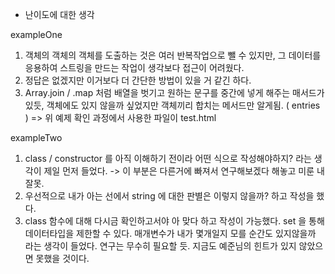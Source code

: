 * 난이도에 대한 생각

exampleOne
1. 객체의 객체의 객체를 도출하는 것은 여러 반복작업으로 뺄 수 있지만,
  그 데이터를 응용하여 스트링을 만드는 작업이 생각보다 접근이 어려웠다.
2. 정답은 없겠지만 이거보다 더 간단한 방법이 있을 거 같긴 하다.
3. Array.join / .map 처럼 배열을 벗기고 원하는 문구를 중간에 넣게 해주는 매서드가 있듯, 객체에도 있지 않을까 싶었지만 객체끼리 합치는 메서드만 알게됨. ( entries )
=> 위 예제 확인 과정에서 사용한 파일이 test.html

exampleTwo
1. class / constructor 를 아직 이해하기 전이라 어떤 식으로 작성해야하지? 라는 생각이 제일 먼저 들었다.
 -> 이 부분은 다른거에 빠져서 연구해보겠다 해놓고 미룬 내 잘못.
2. 우선적으로 내가 아는 선에서 string 에 대한 판별은 이렇지 않을까? 하고 작성을 했다.
3. class 함수에 대해 다시금 확인하고서야 아 맞다 하고 작성이 가능했다.
  set 을 통해 데이터타입을 제한할 수 있다.
  매개변수가 내가 몇개일지 모를 순간도 있지않을까 라는 생각이 들었다.
  연구는 무수히 필요할 듯. 지금도 예준님의 힌트가 있지 않았으면 못했을 것이다.